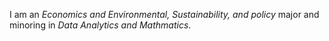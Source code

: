 I am an *Economics and Environmental, Sustainability, and policy* major and minoring in _Data Analytics and Mathmatics_. 
